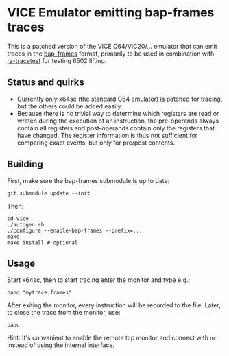 VICE Emulator emitting bap-frames traces
========================================

This is a patched version of the VICE C64/VIC20/... emulator that can emit
traces in the [bap-frames](https://github.com/BinaryAnalysisPlatform/bap-frames)
format, primarily to be used in combination with
[rz-tracetest](https://github.com/rizinorg/rz-tracetest) for testing 6502 lifting.

Status and quirks
-----------------

* Currently only x64sc (the standard C64 emulator) is patched for tracing, but
  the others could be added easily.
* Because there is no trivial way to determine which registers are read or
  written during the execution of an instruction, the pre-operands always
  contain all registers and post-operands contain only the registers that have
  changed. The register information is thus not sufficient for comparing
  exact events, but only for pre/post contents.

Building
--------

First, make sure the bap-frames submodule is up to date:
```
git submodule update --init
```

Then:
```
cd vice
./autogen.sh
./configure --enable-bap-frames --prefix=...
make
make install # optional
```

Usage
-----

Start x64sc, then to start tracing enter the monitor and type e.g.:
```
bapo "mytrace.frames"
```

After exiting the monitor, every instruction will be recorded to the file.
Later, to close the trace from the monitor, use:
```
bapc
```

Hint: It's convenient to enable the remote tcp monitor and connect with `nc`
instead of using the internal interface.
